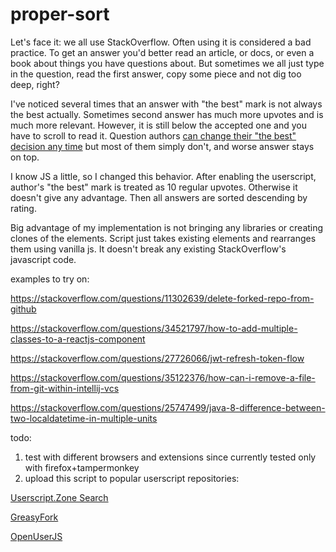 # proper-sort

Let's face it: we all use StackOverflow. Often using it is considered a bad practice. To get an answer you'd better read an article, or docs, or even a book about things you have questions about. But sometimes we all just type in the question, read the first answer, copy some piece and not dig too deep, right?

I've noticed several times that an answer with "the best" mark is not always the best actually. Sometimes second answer has much more upvotes and is much more relevant. However, it is still below the accepted one and you have to scroll to read it. Question authors [can change their "the best" decision any time](https://stackoverflow.com/help/someone-answers) but most of them simply don't, and worse answer stays on top.

I know JS a little, so I changed this behavior. After enabling the userscript, author's "the best" mark is treated as 10 regular upvotes. Otherwise it doesn't give any advantage. Then all answers are sorted descending by rating. 

Big advantage of my implementation is not bringing any libraries or creating clones of the elements. Script just takes existing elements and rearranges them using vanilla js. It doesn't break any existing StackOverflow's javascript code.

examples to try on:

https://stackoverflow.com/questions/11302639/delete-forked-repo-from-github

https://stackoverflow.com/questions/34521797/how-to-add-multiple-classes-to-a-reactjs-component

https://stackoverflow.com/questions/27726066/jwt-refresh-token-flow

https://stackoverflow.com/questions/35122376/how-can-i-remove-a-file-from-git-within-intellij-vcs

https://stackoverflow.com/questions/25747499/java-8-difference-between-two-localdatetime-in-multiple-units

todo:
1) test with different browsers and extensions since currently tested only with firefox+tampermonkey
2) upload this script to popular userscript repositories:

[Userscript.Zone Search](https://www.userscript.zone/)

[GreasyFork](https://greasyfork.org/)

[OpenUserJS](https://openuserjs.org/)
